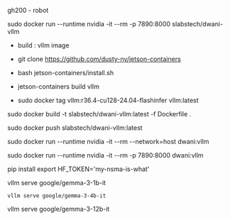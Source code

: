 gh200 - robot


sudo docker run --runtime nvidia -it --rm -p 7890:8000 slabstech/dwani-vllm

- build : vllm image
- git clone https://github.com/dusty-nv/jetson-containers
- bash jetson-containers/install.sh
- jetson-containers build vllm

- sudo docker tag vllm:r36.4-cu128-24.04-flashinfer vllm:latest


sudo docker build -t slabstech/dwani-vllm:latest -f Dockerfile .

sudo docker push slabstech/dwani-vllm:latest

sudo docker run --runtime nvidia -it --rm --network=host dwani:vllm

sudo docker run --runtime nvidia -it --rm -p 7890:8000 dwani:vllm


pip install 
export HF_TOKEN='my-nsma-is-what'

vllm serve google/gemma-3-1b-it


    vllm serve google/gemma-3-4b-it

vllm serve    google/gemma-3-12b-it


<!-- 
pip3 install torch torchvision torchaudio \
            --index-url https://pypi.jetson-ai-lab.dev/sbsa/cu128

https://pypi.jetson-ai-lab.dev/

https://github.com/dusty-nv/jetson-containers

https://www.jetson-ai-lab.com/


https://github.com/dusty-nv/jetson-containers/blob/master/docs/setup.md


Add - daemon.json to /etc/docker/
- sudo systemctl restart docker
-  sudo docker info | grep 'Default Runtime'

- leRobot
 - https://github.com/dusty-nv/jetson-containers/tree/master/packages/robots/lerobot
 - pip install rerun-sdk
 - rerun
 - sudo docker run --runtime nvidia -it --rm --network=host dustynv/lerobot:r36.4.0

 - OpenVLA
  - https://github.com/dusty-nv/jetson-containers/tree/master/packages/vla/openvla
  - sudo docker run --runtime nvidia -it --rm --network=host dustynv/openvla:r36.3.0

 - vllm
   - https://github.com/dusty-nv/jetson-containers/tree/master/packages/llm/vllm
   - sudo docker run --runtime nvidia -it --rm --network=host dustynv/vllm:0.6.6.post1-r36.4.0

 - audiocraft
   - https://github.com/dusty-nv/jetson-containers/tree/master/packages/speech/audiocraft

-->